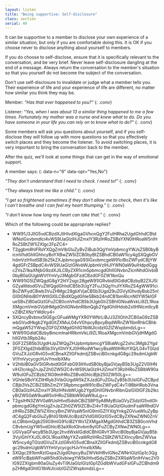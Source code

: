 ```yaml
---
layout: listen
title: "Being supportive: Self-disclosure"
class: section
serial: 40
---
```

It can be supportive to a member to disclose your own experience of a similar situation, but only if you are comfortable doing this. It is OK if you choose never to disclose anything about yourself to members.

If you do choose to self-disclose, ensure that it is specifically relevant to the conversation, and be very brief. Never leave self-disclosure dangling at the end of a message. Always return the conversation to the member's situation so that you yourself do not become the subject of the conversation.

Don't use self-disclosure to invalidate or judge what a member tells you. Their experience of life and your experience of life are different, no matter how similar you think they may be.

Member: *“Has that ever happened to you?”*
{: .conv}

Listener: *“Yes, when I was about 13 a similar thing happened to me a few times. Fortunately my mother was a nurse and knew what to do. Do you have someone in your life you can rely on to know what to do?”*
{: .conv}

Some members will ask you questions about yourself, and if you self-disclose they will follow up with more questions so that you effectively switch places and they become the listener. To avoid switching places, it is very important to bring the conversation back to the member.

After the quiz, we'll look at some things that can get in the way of emotional support.

A member says:
{: data-n="6" data-opt="Yes,No"}

*“They don't understand that I need to check. I need to!”*
{: .conv}

*“They always treat me like a child.”*
{: .conv}

*“I get so frightened sometimes if they don't allow me to check, then it's like I can't breathe and I can feel my heart thumping.”*
{: .conv}

*“I don't know how long my heart can take that.”*
{: .conv}

Which of the following could be appropriate replies?

- WW91J3JlIG5vdCBzdXJlIHlvdXIgaGVhcnQgY2FuIHRha2UgdGhhdCBtdWNoIGxvbmdlci4vWS9UaGlzIHJlZmxlY3RzIHRoZSBsYXN0IHRoaW5nIHRoZSBtZW1iZXIgc2FpZC4=
- T2ggbm8hIFRoYXQgZmVlbGluZyBvZiBub3QgYmVpbmcgYWJsZSB0byBicmVhdGhlIGhhcyBoYXBwZW5lZCB0byBtZSBhdCB0aW1lcy4gSXQgbGVhdmVzIHlvdSB3b25kZXJpbmcgaG93IGxvbmcgeW91ciBoZWFydCBjYW4gdGFrZSBpdC4vWS9UaGlzIGNvbWJpbmVzIHJlYWN0aW9uIHdpdGggc2VsZi1kaXNjbG9zdXJlLCByZXR1cm5pbmcgdGhlIGNvbnZlcnNhdGlvbiB0byB0aGUgbWVtYmVyJ3MgbGFzdCBzdGF0ZW1lbnQu
- WW91IG5lZWQgdG8gY2hlY2sgc28geW91IGRvbid0IGdldCBzbyB2ZXJ5IGZyaWdodGVuZWQgdGhhdCB5b3UgY2FuJ3QgYnJlYXRoZS4gWW91ciBoZWFydCBwb3VuZHMgc28gbXVjaCB5b3Ugd29uZGVyIGhvdyBsb25nIGl0IGNhbiB0YWtlIGl0LCBidXQgdGhleSBkb24ndCB1bmRlcnN0YW5kIGFueSBvZiB0aGlzIGFuZCB0cmVhdCB5b3UgbGlrZSBhIGNoaWxkLi9ZL1RoaXMgcmVmbGVjdHMgdGhlIGNvbnRlbnQgb2YgdGhlIHdob2xlIHNlcmllcyBvZiBtZXNzYWdlcy4=
- SXQncyBvbmx5IGEgcGFuaWMgYXR0YWNrLiBJJ3ZlIGhhZCB0aG9zZSBwbGVudHkgb2YgdGltZXMuL04vVGhpcyBpcyBqdWRnZW1lbnRhbCBhbmQgaW52YWxpZGF0ZXMgdGhlIG1lbWJlcidzIGZlZWxpbmdzLg==
- WW91IGdldCBzbyBmcmlnaHRlbmVkLi9ZL1RoaXMgcmVmbGVjdHMgdGhlIGVtb3Rpb24u
- SGF2ZSB5b3UgdHJpZWQgZHJpbmtpbmcgYSBiaWcgZ2xhc3Mgb2Ygd2F0ZXIgd2hlbiB5b3VyIGhlYXJ0IHRodW1wcyBsaWtlIHRoYXQ/L04vTGlzdGVuZXJzIGRvIG5vdCBnaXZlIGFkdmljZSBvciB0cnkgdG8gc29sdmUgbWVtYmVycycgcHJvYmxlbXMu
- V2hlbiB0aGV5IGRvbid0IGFsbG93IHlvdSB0byBjaGVjayB5b3UgZ2V0IHNvIHZlcnkgZnJpZ2h0ZW5lZC4vWS9UaGlzIHJlZmxlY3RzIHRoZSBlbW90aW9uIGFuZCBzb21lIG9mIHRoZSBvdGhlciBjb250ZW50Lg==
- VGhleSBoYXZlIHRyb3VibGUgdW5kZXJzdGFuZGluZyB5b3UsIGFuZCBpdCBjb3VsZCBiZSBhZmZlY3RpbmcgeW91ciBoZWFydC4vTi9BbHRob3VnaCB0aGlzIHJlZmxlY3RzIHNvbWUgb2YgdGhlIGNvbnRlbnQsIGl0IGF2b2lkcyBtZW50aW9uaW5nIHRoZSBlbW90aW9uLg==
- T2gsIHN3ZWV0aWUsIHlvdSdsbCBiZSBPSyA8MyBUaGVyZSdzIG5vdGhpbmcgdG8gYmUgZnJpZ2h0ZW5lZCBvZi4vTi9UaGlzIGludmFsaWRhdGVzIHRoZSBtZW1iZXIncyBmZWVsaW5nIG9mIGZlYXIgYnkgZGVueWluZyBpdC4gQ2FsbGluZyBhIG1lbWJlciBzd2VldGllIGlzIG5vdCByZXNwZWN0ZnVsLCBhbmQgb25lIG9mIG91ciB2YWx1ZXMgaXMgdGhhdCB3ZSB0cmVhdCBvbmUgYW5vdGhlciB3aXRoIGhvbm9yIGFuZCByZXNwZWN0Lg==
- UGVyaGFwcyB5b3Ugc2hvdWxkIGdldCBhIGRvY3RvciB0byBjaGVjayB5b3VyIGhlYXJ0Li9OL1RoaXMgYXZvaWRzIHRoZSBtZW1iZXIncyBmZWVsaW5ncy4gTGlzdGVuZXJzIGRvIG5vdCBnaXZlIGFkdmljZSBvciB0cnkgdG8gc29sdmUgbWVtYmVycycgcHJvYmxlbXMu
- SXQgc291bmRzIGxpa2UgdGhpcyBuZWVkIHRvIGNoZWNrIGlzIGp1c3QgeW91ciBpbWFnaW5hdGlvbiwgYW5kIHlvdSdyZSBnZXR0aW5nIHVwc2V0IG92ZXIgbm90aGluZy4vTi9UaGlzIGlzIGp1ZGdlbWVudGFsIGFuZCBhdm9pZHMgdGhlIG1lbWJlcidzIGZlZWxpbmdzLg==
